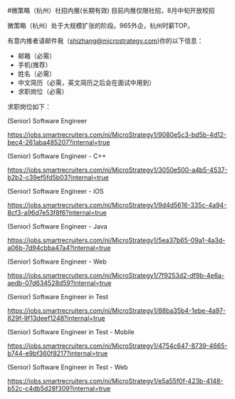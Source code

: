 #微策略（杭州）社招内推(长期有效)
目前内推仅限社招，8月中旬开放校招

微策略（杭州）处于大规模扩张的阶段。965外企，杭州时薪TOP。

有意内推者请邮件我（shizhang@microstrategy.com)你的以下信息：
- 邮箱（必需）
- 手机(推荐）
- 姓名（必需）
- 中文简历（必需，英文简历之后会在面试中用到）
- 求职岗位（必需）

求职岗位如下：

(Senior) Software Engineer

https://jobs.smartrecruiters.com/ni/MicroStrategy1/9080e5c3-bd5b-4d12-bec4-261aba485207?internal=true

(Senior) Software Engineer - C++

https://jobs.smartrecruiters.com/ni/MicroStrategy1/3050e500-a4b5-4537-b2b2-c39ef5fd5b03?internal=true

(Senior) Software Engineer - iOS

https://jobs.smartrecruiters.com/ni/MicroStrategy1/9d4d5616-335c-4a94-8cf3-a96d7e53f8f6?internal=true

(Senior) Software Engineer - Java

https://jobs.smartrecruiters.com/ni/MicroStrategy1/5ea37b65-09a1-4a3d-a06b-7d94cbba47a4?internal=true

(Senior) Software Engineer - Web

https://jobs.smartrecruiters.com/ni/MicroStrategy1/7f9253d2-df9b-4e6a-aedb-07d634528d59?internal=true

(Senior) Software Engineer in Test

https://jobs.smartrecruiters.com/ni/MicroStrategy1/88ba35b4-1ebe-4a97-829f-9f13deef1248?internal=true

(Senior) Software Engineer in Test - Mobile

https://jobs.smartrecruiters.com/ni/MicroStrategy1/4754c647-8739-4665-b744-e9bf360f8217?internal=true

(Senior) Software Engineer in Test - Web

https://jobs.smartrecruiters.com/ni/MicroStrategy1/e5a55f0f-423b-4148-b52c-c4db5d28f309?internal=true
